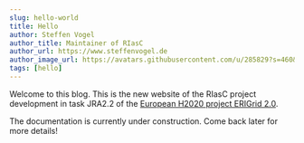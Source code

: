 ```yaml
---
slug: hello-world
title: Hello
author: Steffen Vogel
author_title: Maintainer of RIasC
author_url: https://www.steffenvogel.de
author_image_url: https://avatars.githubusercontent.com/u/285829?s=460&v=4
tags: [hello]
---
```


Welcome to this blog. This is the new website of the RIasC project development in task JRA2.2 of the [European H2020 project ERIGrid 2.0](https://erigrid2.eu).

The documentation is currently under construction. Come back later for more details!
